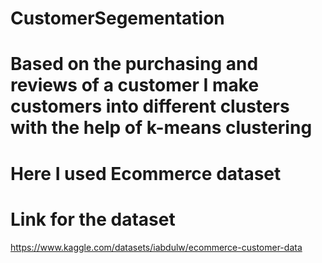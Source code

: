 # CustomerSegementation

# Based on the purchasing and reviews of a customer I make customers into different clusters with the help of k-means clustering
# Here I used Ecommerce dataset
# Link for the dataset
https://www.kaggle.com/datasets/iabdulw/ecommerce-customer-data
